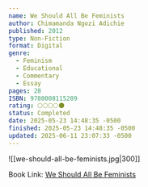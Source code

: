 ```yaml
---
name: We Should All Be Feminists
author: Chimamanda Ngozi Adichie
published: 2012
type: Non-Fiction
format: Digital
genre:
  - Feminism
  - Educational
  - Commentary
  - Essay
pages: 28
ISBN: 9780008115289
rating: 🌕🌕🌕🌕🌑
status: Completed
date: 2025-05-23 14:48:35 -0500
finished: 2025-05-23 14:48:35 -0500
updated: 2025-06-11 23:07:33 -0500
---
```


![[we-should-all-be-feminists.jpg|300]]

Book Link: [We Should All Be Feminists](https://www.goodreads.com/book/show/23301818-we-should-all-be-feminists)
